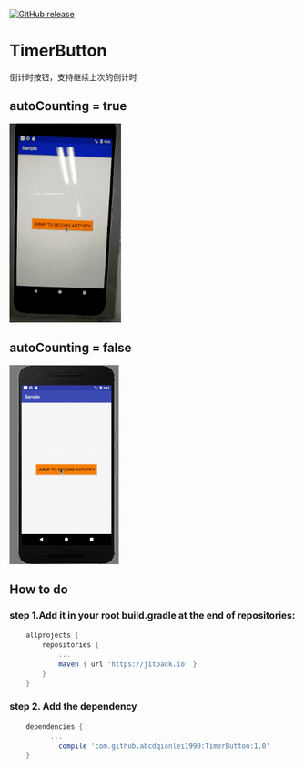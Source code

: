 [![GitHub release](https://img.shields.io/github/release/abcdqianlei1990/TimerButton.svg)](https://github.com/abcdqianlei1990/TimerButton/releases)
# TimerButton
倒计时按钮，支持继续上次的倒计时

## autoCounting = true
![image](https://github.com/abcdqianlei1990/TimerButton/blob/master/gif/autoCountingTrue.gif)

## autoCounting = false
![image](https://github.com/abcdqianlei1990/TimerButton/blob/master/gif/autoCountingFalse.gif)

## How to do
### step 1.Add it in your root build.gradle at the end of repositories:
```groovy
	allprojects {
		repositories {
			...
			maven { url 'https://jitpack.io' }
		}
	}
```
### step 2. Add the dependency
```groovy
	dependencies {
          ...
	        compile 'com.github.abcdqianlei1990:TimerButton:1.0'
	}
```
